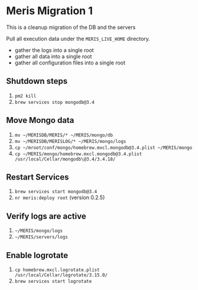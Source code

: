 # Meris Migration 1
This is a cleanup migration of the DB and the servers

Pull all execution data under the `MERIS_LIVE_HOME` directory.
- gather the logs into a single root
- gather all data into a single root
- gather all configuration files into a single root

## Shutdown steps
1. `pm2 kill`
2. `brew services stop mongodb@3.4`

## Move Mongo data
1. `mv ~/MERISDB/MERIS/* ~/MERIS/mongo/db`
2. `mv ~/MERISDB/MERISLOG/* ~/MERIS/mongo/logs`
3. `cp ~/mroot/conf/mongo/homebrew.mxcl.mongodb@3.4.plist ~/MERIS/mongo`
3. `cp ~/MERIS/mongo/homebrew.mxcl.mongodb@3.4.plist /usr/local/Cellar/mongodb\@3.4/3.4.18/`

## Restart Services
1. `brew services start mongodb@3.4`
2. `nr meris:deploy root` (version 0.2.5)

## Verify logs are active
1. `~/MERIS/mongo/logs`
2. `~/MERIS/servers/logs`

## Enable logrotate
1. `cp homebrew.mxcl.logrotate.plist /usr/local/Cellar/logrotate/3.15.0/`
2. `brew services start logrotate`
